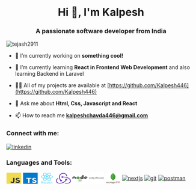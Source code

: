 <h1 align="center">Hi 👋, I'm Kalpesh</h1>
<h3 align="center">A passionate software developer from India</h3>

<p align="left"> <img src="https://komarev.com/ghpvc/?username=tejash2911&label=Profile%20views&color=0e75b6&style=flat" alt="tejash2911" /> </p>

- 🔭 I’m currently working on **something cool!** 

- 🌱 I’m currently learning **React in Frontend Web Development** and also learning Backend in Laravel 

- 👨‍💻 All of my projects are available at [https://github.com/Kalpesh446](https://github.com/Kalpesh446)

- 💬 Ask me about **Html, Css, Javascript and React**

- 📫 How to reach me **kalpeshchavda446@gmail.com**

<h3 align="left">Connect with me:</h3>
<p align="left">
<a href="https://www.linkedin.com/in/kalpesh-chavada-1a90361ba/"><img align="center" src="https://raw.githubusercontent.com/rahuldkjain/github-profile-readme-generator/master/src/images/icons/Social/linked-in-alt.svg" alt="linkedin" height="30" width="40" /></a>
<!-- <a href="https://fb.com/tejash2911"><img align="center" src="https://raw.githubusercontent.com/rahuldkjain/github-profile-readme-generator/master/src/images/icons/Social/facebook.svg" alt="facebook" height="30" width="40" /></a>
<a href="https://instagram.com/___tejas2911"><img align="center" src="https://raw.githubusercontent.com/rahuldkjain/github-profile-readme-generator/master/src/images/icons/Social/instagram.svg" alt="instagram" height="30" width="40" /></a> -->
</p>

<h3 align="left">Languages and Tools:</h3>
<p align="left">
<a href="https://developer.mozilla.org/en-US/docs/Web/JavaScript"><img align="center" src="https://raw.githubusercontent.com/devicons/devicon/master/icons/javascript/javascript-original.svg" alt="javascript" width="40" height="30" /></a>
<a href="https://www.typescriptlang.org/"><img align="center" src="https://raw.githubusercontent.com/devicons/devicon/master/icons/typescript/typescript-original.svg" alt="typescript" width="40" height="30" /></a>
<a href="https://reactjs.org/"><img align="center" src="https://raw.githubusercontent.com/devicons/devicon/master/icons/react/react-original-wordmark.svg" alt="react" width="40" height="30" /></a>
<a href="https://redux.js.org"><img align="center" src="https://raw.githubusercontent.com/devicons/devicon/master/icons/redux/redux-original.svg" alt="redux" width="40" height="30" /></a>
<a href="https://nodejs.org"><img align="center" src="https://raw.githubusercontent.com/devicons/devicon/master/icons/nodejs/nodejs-original-wordmark.svg" alt="nodejs" width="40" height="30" /></a>
<a href="https://expressjs.com"><img align="center" src="https://raw.githubusercontent.com/devicons/devicon/master/icons/express/express-original-wordmark.svg" alt="express" width="40" height="30" /></a>
<a href="https://www.mongodb.com/"><img align="center" src="https://raw.githubusercontent.com/devicons/devicon/master/icons/mongodb/mongodb-original-wordmark.svg" alt="mongodb" width="40" height="30" /></a>
<a href="https://nextjs.org/"><img align="center" src="https://cdn.worldvectorlogo.com/logos/nextjs-2.svg" alt="nextjs" width="40" height="30" /></a>
<a href="https://git-scm.com/"><img align="center" src="https://www.vectorlogo.zone/logos/git-scm/git-scm-icon.svg" alt="git" width="40" height="30" /></a>
<a href="https://postman.com"><img align="center" src="https://www.vectorlogo.zone/logos/getpostman/getpostman-icon.svg" alt="postman" width="30" height="30" /></a>
</p>
